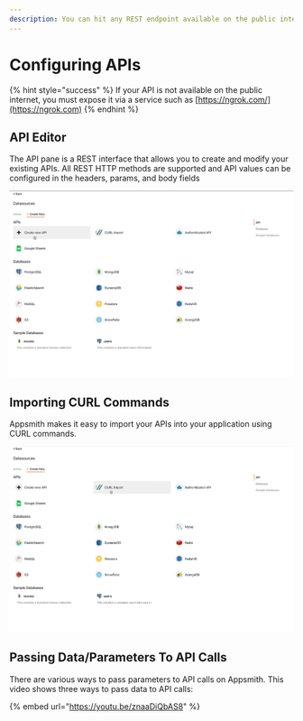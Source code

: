 ```yaml
---
description: You can hit any REST endpoint available on the public internet
---
```


# Configuring APIs

{% hint style="success" %}
If your API is not available on the public internet, you must expose it via a service such as [https://ngrok.com/](https://ngrok.com)
{% endhint %}

## API Editor

The API pane is a REST interface that allows you to create and modify your existing APIs. All REST HTTP methods are supported and API values can be configured in the headers, params, and body fields

![](<../../../.gitbook/assets/create api (1).gif>)

## Importing CURL Commands

Appsmith makes it easy to import your APIs into your application using CURL commands.

![](<../../../.gitbook/assets/import curl (1).gif>)

## Passing Data/Parameters To API Calls

There are various ways to pass parameters to API calls on Appsmith. This video shows three ways to pass data to API calls:

{% embed url="https://youtu.be/znaaDiQbAS8" %}
